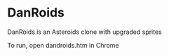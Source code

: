 DanRoids
========

DanRoids is an Asteroids clone with upgraded sprites

To run, open dandroids.htm in Chrome